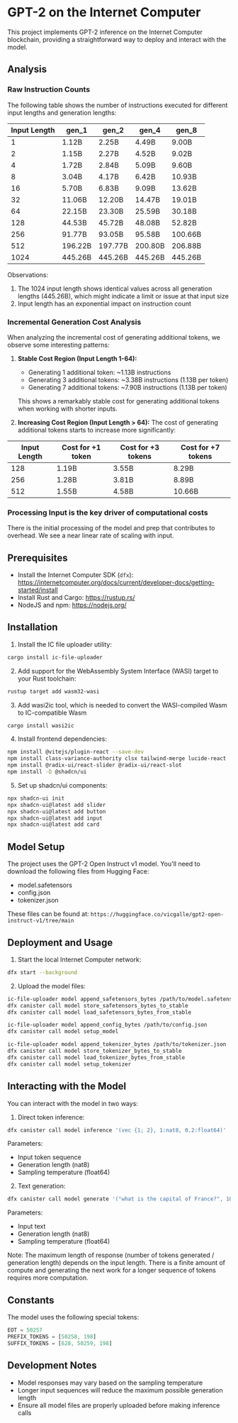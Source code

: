 # GPT-2 on the Internet Computer

This project implements GPT-2 inference on the Internet Computer blockchain, providing a straightforward way to deploy and interact with the model.



## Analysis

### Raw Instruction Counts

The following table shows the number of instructions executed for different input lengths and generation lengths:

| Input Length | gen_1 | gen_2 | gen_4 | gen_8 |
|-------------|--------|--------|--------|--------|
| 1 | 1.12B | 2.25B | 4.49B | 9.00B |
| 2 | 1.15B | 2.27B | 4.52B | 9.02B |
| 4 | 1.72B | 2.84B | 5.09B | 9.60B |
| 8 | 3.04B | 4.17B | 6.42B | 10.93B |
| 16 | 5.70B | 6.83B | 9.09B | 13.62B |
| 32 | 11.06B | 12.20B | 14.47B | 19.01B |
| 64 | 22.15B | 23.30B | 25.59B | 30.18B |
| 128 | 44.53B | 45.72B | 48.08B | 52.82B |
| 256 | 91.77B | 93.05B | 95.58B | 100.66B |
| 512 | 196.22B | 197.77B | 200.80B | 206.88B |
| 1024 | 445.26B | 445.26B | 445.26B | 445.26B |

Observations:
1. The 1024 input length shows identical values across all generation lengths (445.26B), which might indicate a limit or issue at that input size
2. Input length has an exponential impact on instruction count

### Incremental Generation Cost Analysis

When analyzing the incremental cost of generating additional tokens, we observe some interesting patterns:

1. **Stable Cost Region (Input Length 1-64):**
   - Generating 1 additional token: ~1.13B instructions
   - Generating 3 additional tokens: ~3.38B instructions (1.13B per token)
   - Generating 7 additional tokens: ~7.90B instructions (1.13B per token)
   
   This shows a remarkably stable cost for generating additional tokens when working with shorter inputs.

2. **Increasing Cost Region (Input Length > 64):**
   The cost of generating additional tokens starts to increase more significantly:

| Input Length | Cost for +1 token | Cost for +3 tokens | Cost for +7 tokens |
|-------------|--------|--------|--------------------|
| 128         | 1.19B            | 3.55B             | 8.29B              |
| 256         | 1.28B            | 3.81B             | 8.89B              |
| 512         | 1.55B            | 4.58B             | 10.66B             |

### Processing Input is the key driver of computational costs

There is the initial processing of the model and prep that contributes to overhead. 
We see a near linear rate of scaling with input.

## Prerequisites

- Install the Internet Computer SDK (`dfx`): https://internetcomputer.org/docs/current/developer-docs/getting-started/install
- Install Rust and Cargo: https://rustup.rs/
- NodeJS and npm: https://nodejs.org/

## Installation

1. Install the IC file uploader utility:
```bash
cargo install ic-file-uploader
```

2. Add support for the WebAssembly System Interface (WASI) target to your Rust toolchain: 
```bash 
rustup target add wasm32-wasi 
```

3. Add wasi2ic tool, which is needed to convert the WASI-compiled Wasm to IC-compatible Wasm
```bash 
cargo install wasi2ic
```

4. Install frontend dependencies:
```bash
npm install @vitejs/plugin-react --save-dev
npm install class-variance-authority clsx tailwind-merge lucide-react
npm install @radix-ui/react-slider @radix-ui/react-slot
npm install -D @shadcn/ui
```

5. Set up shadcn/ui components:
```bash
npx shadcn-ui init
npx shadcn-ui@latest add slider
npx shadcn-ui@latest add button
npx shadcn-ui@latest add input
npx shadcn-ui@latest add card
```

## Model Setup

The project uses the GPT-2 Open Instruct v1 model. You'll need to download the following files from Hugging Face:
- model.safetensors
- config.json
- tokenizer.json

These files can be found at: `https://huggingface.co/vicgalle/gpt2-open-instruct-v1/tree/main`

## Deployment and Usage

1. Start the local Internet Computer network:
```bash
dfx start --background
```

2. Upload the model files:
```bash
ic-file-uploader model append_safetensors_bytes /path/to/model.safetensors
dfx canister call model store_safetensors_bytes_to_stable
dfx canister call model load_safetensors_bytes_from_stable

ic-file-uploader model append_config_bytes /path/to/config.json
dfx canister call model setup_model

ic-file-uploader model append_tokenizer_bytes /path/to/tokenizer.json
dfx canister call model store_tokenizer_bytes_to_stable
dfx canister call model load_tokenizer_bytes_from_stable
dfx canister call model setup_tokenizer
```

## Interacting with the Model

You can interact with the model in two ways:

1. Direct token inference:
```bash
dfx canister call model inference '(vec {1; 2}, 1:nat8, 0.2:float64)'
```
Parameters:
- Input token sequence
- Generation length (nat8)
- Sampling temperature (float64)

2. Text generation:
```bash
dfx canister call model generate '("what is the capital of France?", 10:nat8, 0.2:float64)'
```
Parameters:
- Input text
- Generation length (nat8)
- Sampling temperature (float64)

Note: The maximum length of response (number of tokens generated / generation length) depends on the input length. There is a finite amount of compute and generating the next work for a longer sequence of tokens requires more computation.


## Constants

The model uses the following special tokens:
```javascript
EOT = 50257
PREFIX_TOKENS = [50258, 198]
SUFFIX_TOKENS = [628, 50259, 198]
```

## Development Notes

- Model responses may vary based on the sampling temperature
- Longer input sequences will reduce the maximum possible generation length
- Ensure all model files are properly uploaded before making inference calls
